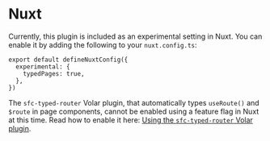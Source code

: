 # Nuxt

Currently, this plugin is included as an experimental setting in Nuxt. You can enable it by adding the following to your `nuxt.config.ts`:

```ts{2-4}
export default defineNuxtConfig({
  experimental: {
    typedPages: true,
  },
})
```

The `sfc-typed-router` Volar plugin, that automatically types `useRoute()` and `$route` in page components, cannot be enabled using a feature flag in Nuxt at this time. Read how to enable it here: [Using the `sfc-typed-router` Volar plugin](/guide/typescript#using-the-sfc-typed-router-volar-plugin).
